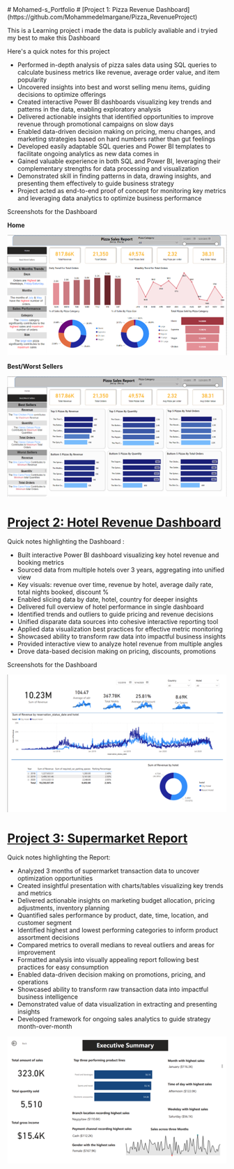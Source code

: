 <!DOCTYPE html>
<html>
 <head> 
# Mohamed-s_Portfolio
<title>My Analytics Portfolio</title>
</head>
 <body>
# [Project 1: Pizza Revenue Dashboard](https://github.com/Mohammedelmargane/Pizza_RevenueProject)

This is a Learning project i made the data is publicly avaliable and i tryied my best to make this Dashboard 

Here's a quick notes for this project

* Performed in-depth analysis of pizza sales data using SQL queries to calculate business metrics like revenue, average order value, and item popularity
* Uncovered insights into best and worst selling menu items, guiding decisions to optimize offerings
* Created interactive Power BI dashboards visualizing key trends and patterns in the data, enabling exploratory analysis
* Delivered actionable insights that identified opportunities to improve revenue through promotional campaigns on slow days
* Enabled data-driven decision making on pricing, menu changes, and marketing strategies based on hard numbers rather than gut feelings
* Developed easily adaptable SQL queries and Power BI templates to facilitate ongoing analytics as new data comes in
* Gained valuable experience in both SQL and Power BI, leveraging their complementary strengths for data processing and visualization
* Demonstrated skill in finding patterns in data, drawing insights, and presenting them effectively to guide business strategy
* Project acted as end-to-end proof of concept for monitoring key metrics and leveraging data analytics to optimize business performance

Screenshots for the Dashboard

**Home** 
 
 ![](https://raw.githubusercontent.com/Mohammedelmargane/Mohamed-s_Portfolio/main/Images/Screenshot%202023-09-30%20195100.png)
  
**Best/Worst Sellers**

 ![alt text](https://raw.githubusercontent.com/Mohammedelmargane/Mohamed-s_Portfolio/main/Images/Screenshot%202023-09-30%20195633.png)
  

# [Project 2: Hotel Revenue Dashboard](https://github.com/Mohammedelmargane/Hotel_RevenueProject)


Quick notes highlighting the Dashboard :

* Built interactive Power BI dashboard visualizing key hotel revenue and booking metrics
* Sourced data from multiple hotels over 3 years, aggregating into unified view
* Key visuals: revenue over time, revenue by hotel, average daily rate, total nights booked, discount %
* Enabled slicing data by date, hotel, country for deeper insights
* Delivered full overview of hotel performance in single dashboard
* Identified trends and outliers to guide pricing and revenue decisions
* Unified disparate data sources into cohesive interactive reporting tool
* Applied data visualization best practices for effective metric monitoring
* Showcased ability to transform raw data into impactful business insights
* Provided interactive view to analyze hotel revenue from multiple angles
* Drove data-based decision making on pricing, discounts, promotions

Screenshots for the Dashboard

![Hotel-Revenue](https://raw.githubusercontent.com/Mohammedelmargane/Hotel_RevenueProject/main/Images/Screenshot%202023-10-01%20085528.png)



# [Project 3: Supermarket Report](https://github.com/Mohammedelmargane/SuperMarket_Report/tree/main)

Quick notes highlighting the Report:

* Analyzed 3 months of supermarket transaction data to uncover optimization opportunities
* Created insightful presentation with charts/tables visualizing key trends and metrics
* Delivered actionable insights on marketing budget allocation, pricing adjustments, inventory planning
* Quantified sales performance by product, date, time, location, and customer segment
* Identified highest and lowest performing categories to inform product assortment decisions
* Compared metrics to overall medians to reveal outliers and areas for improvement
* Formatted analysis into visually appealing report following best practices for easy consumption
* Enabled data-driven decision making on promotions, pricing, and operations
* Showcased ability to transform raw transaction data into impactful business intelligence
* Demonstrated value of data visualization in extracting and presenting insights
* Developed framework for ongoing sales analytics to guide strategy month-over-month

![Executive-Summary](https://raw.githubusercontent.com/Mohammedelmargane/SuperMarket_Report/main/Images/Screenshot%202023-10-01%20091406.png)
</body>
</html>
